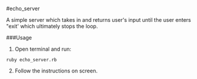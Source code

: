 #echo_server

A simple server which takes in and returns user's input until the user enters "exit' which ultimately stops the loop.

###Usage

1. Open terminal and run:
```
ruby echo_server.rb
```
2. Follow the instructions on screen.